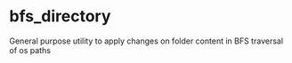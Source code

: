 # bfs_directory
General purpose utility to apply changes on folder content in BFS traversal of os paths
